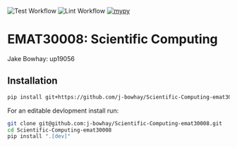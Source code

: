 ![Test Workflow](https://github.com/j-bowhay/Scientific-Computing-emat30008/actions/workflows/test.yml/badge.svg)
![Lint Workflow](https://github.com/j-bowhay/Scientific-Computing-emat30008/actions/workflows/lint.yml/badge.svg)
[![mypy](https://github.com/j-bowhay/Scientific-Computing-emat30008/actions/workflows/mypy.yml/badge.svg)](https://github.com/j-bowhay/Scientific-Computing-emat30008/actions/workflows/mypy.yml)

# EMAT30008: Scientific Computing
Jake Bowhay: up19056

## Installation
```bash
pip install git+https://github.com/j-bowhay/Scientific-Computing-emat30008@main
```
For an editable devlopment install run:
```bash
git clone git@github.com:j-bowhay/Scientific-Computing-emat30008.git
cd Scientific-Computing-emat30008
pip install ".[dev]"
```